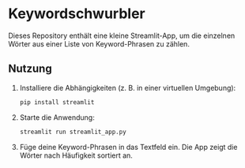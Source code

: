 # Keywordschwurbler

Dieses Repository enthält eine kleine Streamlit-App, um die einzelnen Wörter aus einer Liste von Keyword-Phrasen zu zählen.

## Nutzung

1. Installiere die Abhängigkeiten (z. B. in einer virtuellen Umgebung):
   ```bash
   pip install streamlit
   ```
2. Starte die Anwendung:
   ```bash
   streamlit run streamlit_app.py
   ```
3. Füge deine Keyword-Phrasen in das Textfeld ein. Die App zeigt die Wörter nach Häufigkeit sortiert an.
